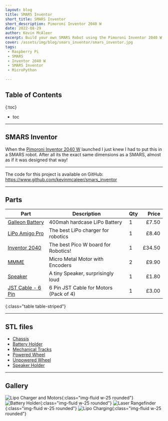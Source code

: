 ```yaml
---
layout: blog
title: SMARS Inventor
short_title: SMARS Inventor
short_description: Pimoroni Inventor 2040 W
date: 2022-08-29
author: Kevin McAleer
excerpt: Build your own SMARS Robot using the Pimoroni Inventor 2040 W
cover: /assets/img/blog/smars_inventor/smars_inventor.jpg
tags:
 - Raspberry Pi
 - SMARS
 - Inventor 2040 W
 - SMARS Inventor
 - MicroPython
 
---
```


## Table of Contents

{:toc}
* toc

---

## SMARS Inventor

When the [Pimoroni Inventor 2040 W](/reviews/inventor-2040w) launched I just knew I had to put this in a SMARS robot. After all its the exact same dimensions as a SMARS, almost as if it was designed that way!

---

The code for this project is available on GitHub: <https://www.github.com/kevinmcaleer/smars_inventor>

---

## Parts

Part                                                                                            | Description                         | Qty |  Price
------------------------------------------------------------------------------------------------|-------------------------------------|-----|------:
[Galleon Battery](https://shop.pimoroni.com/products/galleon-400mah-battery)                    | 400mah hardcase LiPo Battery        | 1   |  £7.50
[LiPo Amigo Pro](https://shop.pimoroni.com/products/lipo-amigo)                                 | The best LiPo charger for robotics  | 1   |  £8.40
[Inventor 2040](https://shop.pimoroni.com/products/inventor-2040-w)                             | The best Pico W board for Robotics! | 1   | £34.50
[MMME](https://shop.pimoroni.com/products/micro-metal-gearmotor-with-micro-metal-motor-encoder) | Micro Metal Motor with Encoders     | 2   |  £9.90
[Speaker](https://shop.pimoroni.com/products/mini-speaker-8-1w)                                 | A tiny Speaker, surprisingly loud   | 1   |  £1.80
[JST Cable - 6 Pin](https://shop.pimoroni.com/products/jst-sh-cable-6-pin) | 6 Pin JST Cable for Motors (Pack of 4) | 1 |£3.00
{:class="table table-striped"}

---

## STL files

* [Chassis](/assets/stl/smars_inventor/chassis.stl)
* [Battery Holder](/assets/stl/smars_inventor/battery_holder.stl)
* [Mechanical Tracks](/assets/stl/smars_inventor/track.stl)
* [Powered Wheel](/assets/stl/smars_inventor/powered_wheel.stl)
* [Unpowered Wheel](/assets/stl/smars_inventor/unpowered_wheel.stl)
* [Speaker Holder](/assets/stl/smars_inventor/speaker_holder.stl)

---

## Gallery

![Lipo Charger and Motors](/assets/img/blog/smars_inventor/battery_and_motors.jpg){:class="img-fluid w-25 rounded"}
![Battery Holder](/assets/img/blog/smars_inventor/battery_holder.jpg){:class="img-fluid w-25 rounded"}
![Laser Rangefinder](/assets/img/blog/smars_inventor/laser_rangefinder.jpg){:class="img-fluid w-25 rounded"}
![Lipo Charging](/assets/img/blog/smars_inventor/lipo_charging.jpg){:class="img-fluid w-25 rounded"}

